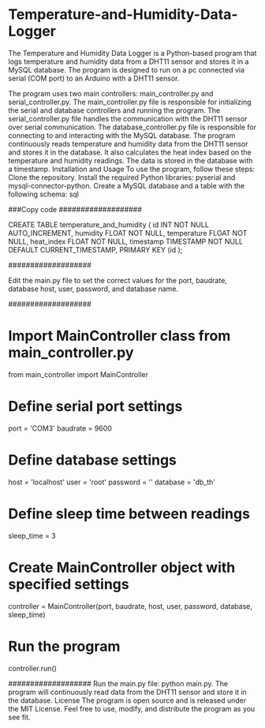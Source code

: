 # Temperature-and-Humidity-Data-Logger
The Temperature and Humidity Data Logger is a Python-based program that logs temperature and humidity data from a DHT11 sensor and stores it in a MySQL database. The program is designed to run on a pc connected via serial (COM port) to an Arduino with a DHT11 sensor.

The program uses two main controllers: main_controller.py and serial_controller.py. The main_controller.py file is responsible for initializing the serial and database controllers and running the program. The serial_controller.py file handles the communication with the DHT11 sensor over serial communication. The database_controller.py file is responsible for connecting to and interacting with the MySQL database.  The program continuously reads temperature and humidity data from the DHT11 sensor and stores it in the database. It also calculates the heat index based on the temperature and humidity readings. The data is stored in the database with a timestamp.  Installation and Usage To use the program, follow these steps:  Clone the repository. Install the required Python libraries: pyserial and mysql-connector-python.  Create a MySQL database and a table with the following schema:  sql 

###Copy code 
###################

CREATE TABLE temperature_and_humidity (
  id INT NOT NULL AUTO_INCREMENT,
  humidity FLOAT NOT NULL,
  temperature FLOAT NOT NULL,
  heat_index FLOAT NOT NULL,
  timestamp TIMESTAMP NOT NULL DEFAULT CURRENT_TIMESTAMP,
  PRIMARY KEY (id
); 

###################

Edit the main.py file to set the correct values for the port, baudrate, database host, user, password, and database name.  

###################

# Import MainController class from main_controller.py
from main_controller import MainController

# Define serial port settings
port = 'COM3'
baudrate = 9600

# Define database settings
host = 'localhost'
user = 'root'
password = ''
database = 'db_th'

# Define sleep time between readings
sleep_time = 3

# Create MainController object with specified settings
controller = MainController(port, baudrate, host, user, password, database, sleep_time)

# Run the program
controller.run()


###################
Run the main.py file: python main.py.  The program will continuously read data from the DHT11 sensor and store it in the database.
License The program is open source and is released under the MIT License. Feel free to use, modify, and distribute the program as you see fit.

